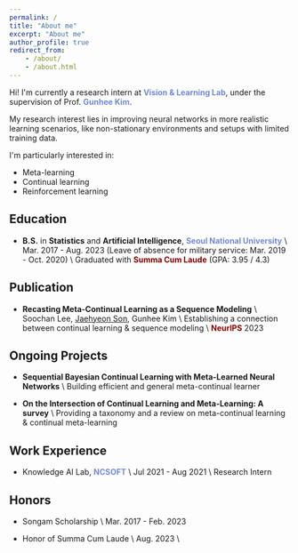 ```yaml
---
permalink: /
title: "About me"
excerpt: "About me"
author_profile: true
redirect_from:
    - /about/
    - /about.html
---
```


Hi! I'm currently a research intern at <a href="https://vision.snu.ac.kr/" style="color: #7289da; text-decoration:none">**Vision & Learning Lab**</a>, under the supervision of Prof. <a href="https://vision.snu.ac.kr/gunhee/" style="color: #7289da; text-decoration:none">**Gunhee Kim**</a>.

My research interest lies in improving neural networks in more realistic learning scenarios, like non-stationary environments and setups with limited training data.

I'm particularly interested in:

-   Meta-learning
-   Continual learning
-   Reinforcement learning

## Education

-   **B.S.** in **Statistics** and **Artificial Intelligence**, <a href="https://en.snu.ac.kr/" style="color: #7289da; text-decoration: none;">**Seoul National University**</a> \\
    Mar. 2017 - Aug. 2023 (Leave of absence for military service: Mar. 2019 - Oct. 2020) \\
    Graduated with <span style="color:darkred">**Summa Cum Laude**</span> (GPA: 3.95 / 4.3)

## Publication    

-   **Recasting Meta-Continual Learning as a Sequence Modeling** \\
    Soochan Lee, <u>Jaehyeon Son</u>, Gunhee Kim \\
    Establishing a connection between continual learning & sequence modeling \\
    <span style="color:darkred">**NeurIPS**</span> 2023

## Ongoing Projects

-   **Sequential Bayesian Continual Learning with Meta-Learned Neural Networks** \\
    Building efficient and general meta-continual learner

-   **On the Intersection of Continual Learning and Meta-Learning: A survey** \\
    Providing a taxonomy and a review on meta-continual learning & continual meta-learning



## Work Experience

-   Knowledge AI Lab, <a href="https://kr.ncsoft.com/en/" style="color: #7289da; text-decoration: none;">**NCSOFT**</a> \\
    Jul 2021 - Aug 2021 \\
    Research Intern

## Honors

-   Songam Scholarship \\
    Mar. 2017 - Feb. 2023

-   Honor of Summa Cum Laude \\
    Aug. 2023 \\